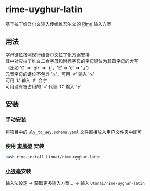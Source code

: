 # rime-uyghur-latin

基于拉丁维吾尔文输入传统维吾尔文的 [Rime](https://rime.im) 输入方案

## 用法

字母键位按照现行维吾尔文拉丁化方案安排  
其中对应拉丁维文二合字母和附标字母的字母键位为其首字母的大写  
（比如 'G' => 'gh' => 'غ'，'E' => 'ë' => 'ې'）  
元音字母的键位不包含 'ئ'，可用 'v' 输入 'ئ'  
可用 'L' 输入 'لا' 合字  
可用没有被占用的 'c' 代替 'C' 输入 'چ'

## 安装

### 手动安装

将项目中的 `uly_to_uey.schema.yaml` 文件直接放入[用户文件夹](https://github.com/rime/home/wiki/UserData)中即可

### 使用 [東風破](https://github.com/rime/plum) 安装

~~~bash
bash rime-install Utonai/rime-uyghur-latin
~~~

### [小狼毫](https://github.com/rime/weasel)安装

输入法设定 -> 获取更多输入方案… -> 输入 `Utonai/rime-uyghur-latin`
